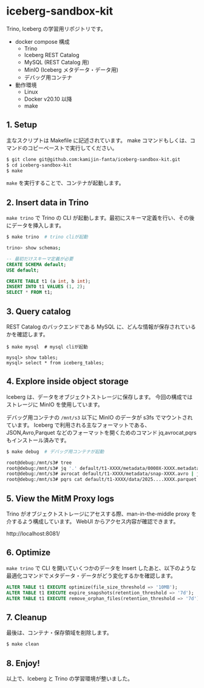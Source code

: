 # iceberg-sandbox-kit

Trino, Iceberg の学習用リポジトリです。

- docker compose 構成
  - Trino
  - Iceberg REST Catalog
  - MySQL (REST Catalog 用)
  - MinIO (Iceberg メタデータ・データ用)
  - デバッグ用コンテナ
- 動作環境
  - Linux
  - Docker v20.10 以降
  - make

## 1. Setup

主なスクリプトは Makefile に記述されています。
make コマンドもしくは、コマンドのコピーペーストで実行してください。

```bash
$ git clone git@github.com:kamijin-fanta/iceberg-sandbox-kit.git
$ cd iceberg-sandbox-kit
$ make
```

`make` を実行することで、コンテナが起動します。

## 2. Insert data in Trino

`make trino` で Trino の CLI が起動します。最初にスキーマ定義を行い、その後にデータを挿入します。

```bash
$ make trino  # trino cliが起動

trino> show schemas;
```

```sql
-- 最初だけスキーマ定義が必要
CREATE SCHEMA default;
USE default;

CREATE TABLE t1 (a int, b int);
INSERT INTO t1 VALUES (1, 2);
SELECT * FROM t1;
```

## 3. Query catalog

REST Catalog のバックエンドである MySQL に、どんな情報が保存されているかを確認します。

```bsah
$ make mysql  # mysql cliが起動

mysql> show tables;
mysql> select * from iceberg_tables;
```

## 4. Explore inside object storage

Iceberg は、データをオブジェクトストレージに保存します。
今回の構成ではストレージに MinIO を使用しています。

デバッグ用コンテナの `/mnt/s3` 以下に MinIO のデータが s3fs でマウントされています。
Iceberg で利用される主なフォーマットである、JSON,Avro,Parquet などのフォーマットを開くためのコマンド jq,avrocat,pqrs もインストール済みです。

```bash
$ make debug  # デバッグ用コンテナが起動

root@debug:/mnt/s3# tree
root@debug:/mnt/s3# jq '.' default/t1-XXXX/metadata/0000X-XXXX.metadata.json
root@debug:/mnt/s3# avrocat default/t1-XXXX/metadata/snap-XXXX.avro | jq '.'
root@debug:/mnt/s3# pqrs cat default/t1-XXXX/data/2025....XXXX.parquet
```

## 5. View the MitM Proxy logs

Trino がオブジェクトストレージにアセスする際、man-in-the-middle proxy を介するよう構成しています。
WebUI からアクセス内容が確認できます。

http://localhost:8081/

## 6. Optimize

`make trino` で CLI を開いていくつかのデータを Insert したあと、以下のような最適化コマンドでメタデータ・データがどう変化するかを確認します。

```sql
ALTER TABLE t1 EXECUTE optimize(file_size_threshold => '10MB');
ALTER TABLE t1 EXECUTE expire_snapshots(retention_threshold => '7d');
ALTER TABLE t1 EXECUTE remove_orphan_files(retention_threshold => '7d');
```

## 7. Cleanup

最後は、コンテナ・保存領域を削除します。

```bash
$ make clean
```

## 8. Enjoy!

以上で、Iceberg と Trino の学習環境が整いました。
